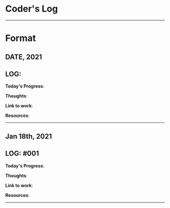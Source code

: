 # Coder's Log
----------------------------------------------------------

# Format

## DATE, 2021

## LOG: 

**Today's Progress**:

**Thoughts**: 

**Link to work**:

**Resources**:

----------------------------------------------------------

## Jan 18th, 2021

## LOG: #001

**Today's Progress**:

**Thoughts**: 

**Link to work**:

**Resources**:

----------------------------------------------------------